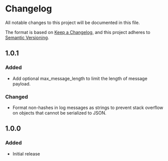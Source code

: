 # Changelog
All notable changes to this project will be documented in this file.

The format is based on [Keep a Changelog](https://keepachangelog.com/en/1.0.0/),
and this project adheres to [Semantic Versioning](https://semver.org/spec/v2.0.0.html).

## 1.0.1

### Added

- Add optional max_message_length to limit the length of message payload.

### Changed

- Format non-hashes in log messages as strings to prevent stack overflow on objects that cannot be serialized to JSON.

## 1.0.0

### Added

- Initial release
